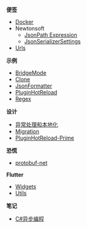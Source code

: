 <!-- markdownlint-disable MD041 -->
<!-- markdownlint-disable MD036 -->

**便签**

- [Docker](tips/docker.md)
- Newtonsoft
  - [JsonPath Expression](tips/newtonsoft/json-path-expression.md)
  - [JsonSerializerSettings](tips/newtonsoft/json-serializer-settings.md)
- [Urls](tips/urls.md)

**示例**

- [BridgeMode](examples/bridge-mode.md)
- [Clone](examples/clone-extension.md)
- [JsonFormatter](examples/json-formatter.md)
- [PluginHotReload](examples/plugin-hot-reload.md)
- [Regex](examples/regex.md)

**设计**

- [异常处理和本地化](design/exception&localization.md)
- [Migration](design/migration.md)
- [PluginHotReload-Prime](design/plugin-hot-reload-prime.md)

**恐慌**

- [protobuf-net](panics/protobuf-net.md)

**Flutter**

- [Widgets](flutter/widgets.md)
- [Utils](flutter/utils.md)

**笔记**

- [C#异步编程](records/csharp-asynchronous-programming.md)
